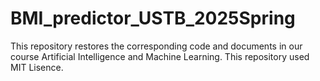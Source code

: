 # BMI_predictor_USTB_2025Spring
This repository restores the corresponding code and documents in our course Artificial Intelligence and Machine Learning.
This repository used MIT Lisence.
